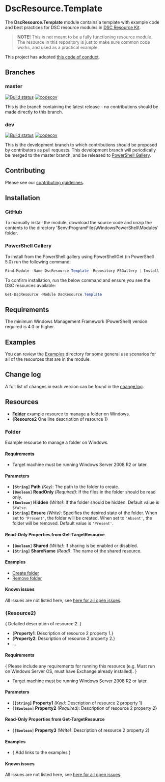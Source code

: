 # DscResource.Template

The **DscResource.Template** module contains a template with example code and
best practices for DSC resource modules in
[DSC Resource Kit](https://github.com/PowerShell/DscResources).

>**NOTE!** This is not meant to be a fully functioning resource module.
>The resource in this repository is just to make sure common code works,
>and used as a practical example.

This project has adopted [this code of conduct](CODE_OF_CONDUCT.md).

## Branches

### master

[![Build status](https://ci.appveyor.com/api/projects/status/vqviwd2mmclxeopb/branch/master?svg=true)](https://ci.appveyor.com/project/PowerShell/DscResource-Template/branch/master)
[![codecov](https://codecov.io/gh/PowerShell/DscResource.Template/branch/master/graph/badge.svg)](https://codecov.io/gh/PowerShell/DscResource.Template/branch/master)

This is the branch containing the latest release -
no contributions should be made directly to this branch.

### dev

[![Build status](https://ci.appveyor.com/api/projects/status/vqviwd2mmclxeopb/branch/dev?svg=true)](https://ci.appveyor.com/project/PowerShell/DscResource-Template/branch/dev)
[![codecov](https://codecov.io/gh/PowerShell/DscResource.Template/branch/dev/graph/badge.svg)](https://codecov.io/gh/PowerShell/DscResource.Template/branch/dev)

This is the development branch to which contributions should be proposed
by contributors as pull requests.
This development branch will periodically be merged to the master branch,
and be released to [PowerShell Gallery](https://www.powershellgallery.com/).

## Contributing

Please see our [contributing guidelines](/CONTRIBUTING.md).

## Installation

### GitHub

To manually install the module,
download the source code and unzip the contents to the directory
'$env:ProgramFiles\WindowsPowerShell\Modules' folder.

### PowerShell Gallery

To install from the PowerShell gallery using PowerShellGet (in PowerShell 5.0)
run the following command:

```powershell
Find-Module -Name DscResource.Template -Repository PSGallery | Install-Module
```

To confirm installation, run the below command and ensure you see the
DSC resources available:

```powershell
Get-DscResource -Module DscResource.Template
```

## Requirements

The minimum Windows Management Framework (PowerShell) version required is 4.0
or higher.

## Examples

You can review the [Examples](/Examples) directory for some general use
scenarios for all of the resources that are in the module.

## Change log

A full list of changes in each version can be found in the [change log](CHANGELOG.md).

## Resources

* [**Folder**](#folder) example resource
  to manage a folder on Windows.
* {**Resource2** One line description of resource 1}

### Folder

Example resource to manage a folder on Windows.

#### Requirements

* Target machine must be running Windows Server 2008 R2 or later.

#### Parameters

* **`[String]` Path** _(Key)_: The path to the folder to create.
* **`[Boolean]` ReadOnly** _(Required)_: If the files in the folder should be
  read only.
* **`[Boolean]` Hidden** _(Write)_: If the folder should be hidden.
  Default value is `$false`.
* **`[String]` Ensure** _(Write)_: Specifies the desired state of the folder.
     When set to `'Present'`, the folder will be created. When set to `'Absent'`,
    the folder will be removed. Default value is `'Present'`.

#### Read-Only Properties from Get-TargetResource

* **`[Boolean]` Shared** _(Write)_: If sharing is be enabled or disabled.
* **`[String]` ShareName** _(Read)_: The name of the shared resource.

#### Examples

* [Create folder](/Examples/Resources/Folder/1-CreateFolder.ps1)
* [Remove folder](/Examples/Resources/Folder/2-RemoveFolder.ps1)

#### Known issues

All issues are not listed here, see [here for all open issues](https://github.com/PowerShell/DscResource.Template/issues?utf8=%E2%9C%93&q=is%3Aissue+is%3Aopen+Folder).

### {Resource2}

{ Detailed description of resource 2. }

* {**Property1**: Description of resource 2 property 1.}
* {**Property2**: Description of resource 2 property 2.}
* ...

#### Requirements

{ Please include any requirements for running this resource (e.g. Must
run on Windows Server OS, must have Exchange already installed). }

* Target machine must be running Windows Server 2008 R2 or later.

#### Parameters

* {**`[String]` Property1** _(Key)_: Description of resource 2 property 1}
* {**`[Boolean]` Property2** _(Required)_: Description of resource 2 property 2}

#### Read-Only Properties from Get-TargetResource

* {**`[Boolean]` Property3** _(Write)_: Description of resource 2 property 2}

#### Examples

* { Add links to the examples }

#### Known issues

All issues are not listed here, see [here for all open issues](https://github.com/PowerShell/DscResource.Template/issues?utf8=%E2%9C%93&q=is%3Aissue+is%3Aopen+Resource2).
